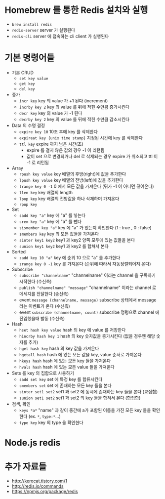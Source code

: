 # Homebrew 를 통한 Redis 설치와 실행

- `brew install redis`
- `redis-server` server 가 실행된다
- `redis-cli` server 에 접속하는 cli client 가 실행된다

# 기본 명령어들
- 기본 CRUD
	- `set key value`
	- `get key`
	- `del key`
- 증가
	- `incr key` key 의 value 가 +1 된다 (increment)
	- `incrby key 2` key 의 value 를 뒤에 적힌 수만큼 증가시킨다
	- `decr key` key 의 value 가 -1 된다
	- `decrby key 2` key 의 value 를 뒤에 적힌 수만큼 감소시킨다
- Data 의 수명 결정
	- `expire key 10` 10초 후에 key 를 삭제한다
	- `expireat key {unix time stamp}` 지정된 시간에 key 를 삭제한다
	- `ttl key` expire 까지 남은 시간(초) 
		- expire 를 걸지 않은 값의 경우 -1 이 리턴됨
		- 값이 set 으로 변경되거나 del 로 삭제되는 경우 expire 가 취소되고 ttl 이 -1 로 리턴됨
- Array
	- `rpush key value` key 배열의 후방(right)에 값을 추가한다
	- `lpush key value` key 배열의 전방(left)에 값을 추가한다
	- `lrange key 0 -1` 0 에서 모든 값을 가져온다 (뒤가 -1 이 아니면 끊어온다)
	- `llen key` key 배열의 length
	- `lpop key` key 배열의 전방값을 하나 삭제하며 가져온다
	- `rpop key`
- Set
	- `sadd key "a"` key 에 "a" 를 넣는다
	- `srem key "a"` key 에 "a" 를 뺀다
	- `sismember key "a"` key 에 "a" 가 있는지 확인한다 (1 : true , 0 : false)
	- `smembers key` key 의 모든 값들을 가져온다
	- `sinter key1 key2` key1 과 key2 양쪽 모두에 있는 값들을 본다
	- `sunion key1 key2` key1 과 key2 를 합쳐서 본다
- Sorted
	- `zadd key 10 "a"` key 에 순위 10 으로 "a" 를 추가한다
	- `zrange key 0 -1` key 를 가져온다 (순위에 따라서 자동정렬되어져 온다)
- Subscribe
	- `subscribe "channelname"` "channelname" 이라는 channel 을 구독하기 시작한다 (수신측)
	- `publish "channelname" "message"` "channelname" 이라는 channel 로 메세지를 전달한다 (송신측)
	- event `message (channelname, message)` subscribe 상태에서 message 라는 이벤트가 온다 (수신측)
	- event `subscribe (channelname, count)` subscribe 명령으로 channel 에 진입했을때 발동 (수신측)
- Hash
	- `hset hash key value` hash 의 key 에 value 를 저장한다
	- `hincrby hash key 1` hash 의 key 숫자값을 증가시킨다 (없을 경우엔 해당 숫자를 추가)
	- `hget hash key` hash 의 key 값을 가져온다
	- `hgetall hash` hash 에 있는 모든 값을 key, value 순서로 가져온다
	- `hkeys hash` hash 에 있는 모든 key 들을 가져온다
	- `hvals hash` hash 에 있는 모든 value 들을 가져온다
- Sets 를 key 의 집합으로 사용하기
	- `sadd set key` set 에 특정 key 를 합류시킨다
	- `smembers set` set 에 존재하는 모든 key 들을 본다
	- `sinter set1 set2` set1 과 set2 에 동시에 존재하는 key 들을 본다 (교집합)
	- `sunion set1 set2` set1 과 set2 의 key 들을 합쳐서 본다 (합집합)
- 검색, 확인
	- `keys *a*` "name" 과 같이 중간에 a가 포함된 이름을 가진 모든 key 들을 확인한다 (ex. `*`, `type:*`...)
	- `type key` key 의 type 을 확인한다

# Node.js redis



# 추가 자료들
- <http://kerocat.tistory.com/1>
- <http://redis.io/commands>
- <https://npmjs.org/package/redis>
	



